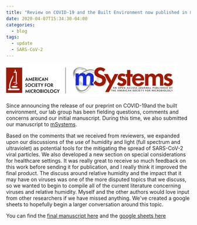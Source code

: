 ```yaml
---
title: "Review on COVID-19 and the Built Environment now published in mSystems!"
date: 2020-04-07T15:34:30-04:00
categories:
  - blog
tags:
  - update
  - SARS-CoV-2
---
```

![ ](/assets/images/msystems.jpg)

Since announcing the release of our preprint on COVID-19and the built environment, our lab group has been fielding questions, comments and concerns around our initial manuscript. During this time, we also submitted our manuscript to [mSystems](https://msystems.asm.org/).

Based on the comments that we received from reviewers, we expanded upon our discussions of the use of humidity and light (full spectrum and ultraviolet) as potential tools for the mitigating the spread of SARS-CoV-2 viral particles. We also developed a new section on special considerations for healthcare settings. It was really great to receive so much feedback on this work before sending it for publication, and I really think it improved the final product. The discuss around relative humidity and the impact that it may have on viruses was one of the more disputed topics that we discuss, so we wanted to begin to compile all of the current literature concerning viruses and relative humidity. Myself and the other authors would love input from other researchers if we have missed anything. We've created a google sheets to hopefully begin a larger conversation around this topic.

You can find the [final manuscript here](https://msystems.asm.org/content/5/2/e00245-20) and the [google sheets here](https://docs.google.com/spreadsheets/d/1oRi07wXUA7RSVXmnWkOxgvtHDkhIIM-JOtiNBkwF7es/edit?usp=sharing)
